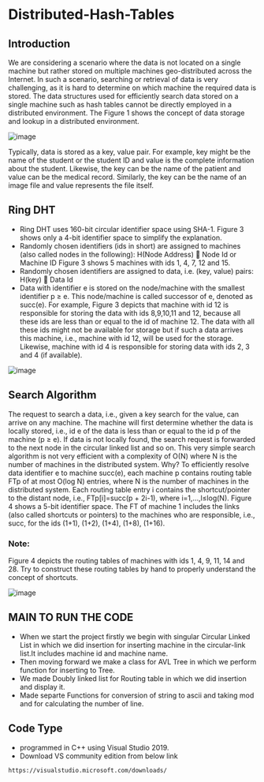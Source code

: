 # Distributed-Hash-Tables
## Introduction
We are considering a scenario where the data is not located on a single machine but rather stored on
multiple machines geo-distributed across the Internet. In such a scenario, searching or retrieval of data
is very challenging, as it is hard to determine on which machine the required data is stored. The data
structures used for efficiently search data stored on a single machine such as hash tables cannot be
directly employed in a distributed environment. The Figure 1 shows the concept of data storage and
lookup in a distributed environment.

![image](https://github.com/HammadHk1/Distributed-Hash-Tables/assets/117303560/51a379d7-7a7f-4a1d-8a85-ae8f809b67a2)

Typically, data is stored as a key, value pair. For example, key might be the name of the student or the
student ID and value is the complete information about the student. Likewise, the key can be the name
of the patient and value can be the medical record. Similarly, the key can be the name of an image file
and value represents the file itself.

## Ring DHT

- Ring DHT uses 160-bit circular identifier space using SHA-1. Figure 3 shows only a 4-bit
identifier space to simplify the explanation.
- Randomly chosen identifiers (ids in short) are assigned to machines (also called nodes in the
following): H(Node Address)  Node Id or Machine ID
Figure 3 shows 5 machines with ids 1, 4, 7, 12 and 15.
- Randomly chosen identifiers are assigned to data, i.e. (key, value) pairs: H(key)  Data Id
- Data with identifier e is stored on the node/machine with the smallest identifier p ≥ e. This
node/machine is called successor of e, denoted as succ(e). For example, Figure 3 depicts that
machine with id 12 is responsible for storing the data with ids 8,9,10,11 and 12, because all these
ids are less than or equal to the id of machine 12. The data with all these ids might not be available
for storage but if such a data arrives this machine, i.e., machine with id 12, will be used for the
storage. Likewise, machine with id 4 is responsible for storing data with ids 2, 3 and 4 (if
available).

![image](https://github.com/HammadHk1/Distributed-Hash-Tables/assets/117303560/7c0a38e0-40d9-418f-956c-3977b793d540)

## Search Algorithm
The request to search a data, i.e., given a key search for the value, can arrive on any machine. The
machine will first determine whether the data is locally stored, i.e., id e of the data is less than or equal
to the id p of the machine (p ≥ e). If data is not locally found, the search request is forwarded to the
next node in the circular linked list and so on. This very simple search algorithm is not very efficient
with a complexity of O(N) where N is the number of machines in the distributed system. Why?
To efficiently resolve data identifier e to machine succ(e), each machine p contains routing table FTp
of at most O(log N) entries, where N is the number of machines in the distributed system. Each
routing table entry i contains the shortcut/pointer to the distant node, i.e., FTp[i]=succ(p + 2i-1),
where i=1,...,l≤log(N). Figure 4 shows a 5-bit identifier space. The FT of machine 1 includes
the links (also called shortcuts or pointers) to the machines who are responsible, i.e., succ, for the ids
(1+1), (1+2), (1+4), (1+8), (1+16).
### Note: 
Figure 4 depicts the routing tables of machines with ids 1, 4, 9, 11, 14 and 28. Try to construct
these routing tables by hand to properly understand the concept of shortcuts.

![image](https://github.com/HammadHk1/Distributed-Hash-Tables/assets/117303560/57e555bf-d1e5-45ef-a058-b54ea784e83d)



## MAIN TO RUN THE CODE 
- When we start the project firstly we begin with singular Circular Linked List in which we did insertion for inserting machine in the circular-link list.It includes machine id and machine name.
- Then moving forward we make a class for AVL Tree in which we perform function for inserting to Tree.
- We made Doubly linked list for Routing table in which we did insertion and display it.
- Made separte Functions for conversion of string to ascii and taking mod and for calculating the number of line.

##  Code Type
- programmed in C++ using Visual Studio 2019.
- Download VS community edition from below link
```
https://visualstudio.microsoft.com/downloads/
```
